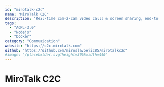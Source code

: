 ```yaml
---
id: "mirotalk-c2c"
name: "MiroTalk C2C"
description: "Real-time cam-2-cam video calls & screen sharing, end-to-end encrypted, to embed in any website with a simple iframe."
tags:
  - "AGPL-3.0"
  - "Nodejs"
  - "Docker"
category: "Communication"
website: "https://c2c.mirotalk.com"
github: "https://github.com/miroslavpejic85/mirotalkc2c"
#image: "/placeholder.svg?height=300&width=400"
---
```


# MiroTalk C2C
